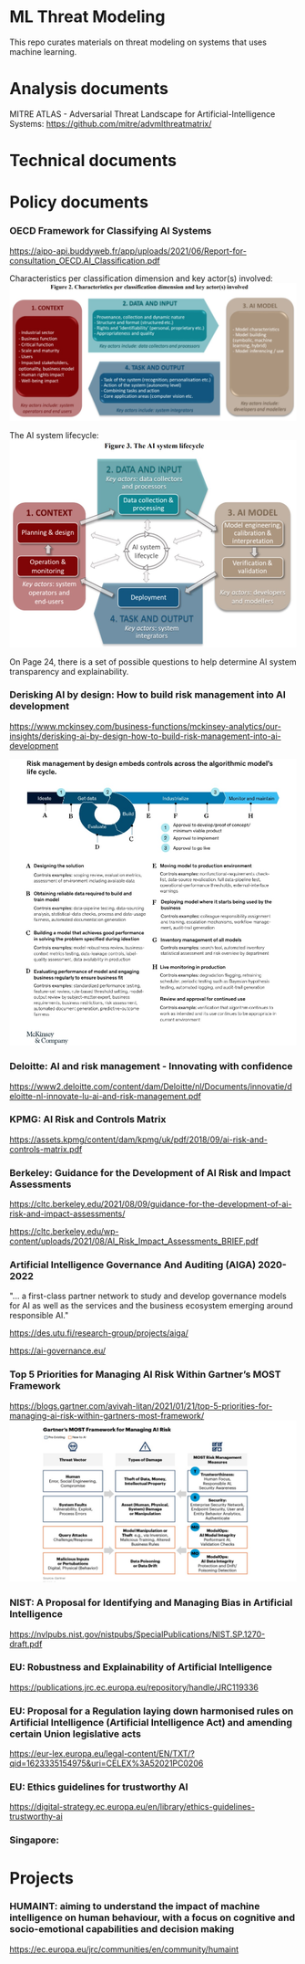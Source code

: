 # ML Threat Modeling
This repo curates materials on threat modeling on systems that uses machine learning.

# Analysis documents
MITRE ATLAS - Adversarial Threat Landscape for Artificial-Intelligence Systems: https://github.com/mitre/advmlthreatmatrix/

# Technical documents

# Policy documents
### OECD Framework for Classifying AI Systems
https://aipo-api.buddyweb.fr/app/uploads/2021/06/Report-for-consultation_OECD.AI_Classification.pdf

Characteristics per classification dimension and key actor(s) involved:
![Characteristics per classification dimension and key actor(s) involved](/figures/actors.jpg)

The AI system lifecycle:
![The AI system lifecycle](/figures/lifecycle.jpg)

On Page 24, there is a set of possible questions to help determine AI system transparency and explainability.

### Derisking AI by design: How to build risk management into AI development
https://www.mckinsey.com/business-functions/mckinsey-analytics/our-insights/derisking-ai-by-design-how-to-build-risk-management-into-ai-development

![Derisking AI by design: How to build risk management into AI development](/figures/mackinsey.jpg)

### Deloitte: AI and risk management - Innovating with confidence
https://www2.deloitte.com/content/dam/Deloitte/nl/Documents/innovatie/deloitte-nl-innovate-lu-ai-and-risk-management.pdf

### KPMG: AI Risk and Controls Matrix
https://assets.kpmg/content/dam/kpmg/uk/pdf/2018/09/ai-risk-and-controls-matrix.pdf

### Berkeley: Guidance for the Development of AI Risk and Impact Assessments
https://cltc.berkeley.edu/2021/08/09/guidance-for-the-development-of-ai-risk-and-impact-assessments/

https://cltc.berkeley.edu/wp-content/uploads/2021/08/AI_Risk_Impact_Assessments_BRIEF.pdf

### Artificial Intelligence Governance And Auditing (AIGA) 2020-2022
"... a first-class partner network to study and develop governance models for AI as well as the services and the business ecosystem emerging around responsible AI."

https://des.utu.fi/research-group/projects/aiga/

https://ai-governance.eu/

### Top 5 Priorities for Managing AI Risk Within Gartner’s MOST Framework
https://blogs.gartner.com/avivah-litan/2021/01/21/top-5-priorities-for-managing-ai-risk-within-gartners-most-framework/
![MOST Framework](/figures/MOSTframework.jpg)

### NIST: A Proposal for Identifying and Managing Bias in Artificial Intelligence
https://nvlpubs.nist.gov/nistpubs/SpecialPublications/NIST.SP.1270-draft.pdf

### EU: Robustness and Explainability of Artificial Intelligence
https://publications.jrc.ec.europa.eu/repository/handle/JRC119336

### EU: Proposal for a Regulation laying down harmonised rules on Artificial Intelligence (Artificial Intelligence Act) and amending certain Union legislative acts
https://eur-lex.europa.eu/legal-content/EN/TXT/?qid=1623335154975&uri=CELEX%3A52021PC0206

### EU: Ethics guidelines for trustworthy AI
https://digital-strategy.ec.europa.eu/en/library/ethics-guidelines-trustworthy-ai

### Singapore: 

# Projects
### HUMAINT: aiming to understand the impact of machine intelligence on human behaviour, with a focus on cognitive and socio-emotional capabilities and decision making
https://ec.europa.eu/jrc/communities/en/community/humaint
